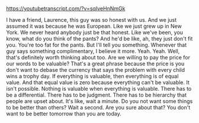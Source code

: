 https://youtubetranscript.com/?v=sqIveHnNmGk

 I have a friend, Laurence, this guy was so honest with us. And we just assumed it was because he was European. Like we just grew up in New York. We never heard anybody just be that honest. Like we've been, you know, what do you think of the pants? And he'd be like, ah, they just don't fit you. You're too fat for the pants. But I'll tell you something. Whenever that guy says something complimentary, I believe it more. Yeah. Yeah. Well, that's definitely worth thinking about too. Are we willing to pay the price for our words to be valuable? That's a great phrase because the price is you don't want to debase the currency that says the problem with every child wins a trophy day. If everything is valuable, then everything is of equal value. And that equal value is zero because everything can't be valuable. It isn't possible. Nothing is valuable when everything is valuable. There has to be a differential. There has to be judgment. There has to be hierarchy that people are upset about. It's like, wait a minute. Do you not want some things to be better than others? Wait a second. Are you sure about that? You don't want to be better tomorrow than you are today.